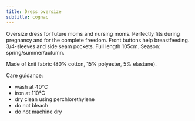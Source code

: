 ```yaml
---
title: Dress oversize
subtitle: cognac
---
```


Oversize dress for future moms and nursing moms. Perfectly fits during pregnancy and for the complete freedom. Front buttons help breastfeeding. 3/4-sleeves and side seam pockets. Full length 105cm. Season: spring/summer/autumn.

Made of knit fabric (80% cotton, 15% polyester, 5% elastane).

Care guidance:

- wash at 40°C
- iron at 110°C
- dry clean using perchlorethylene
- do not bleach
- do not machine dry